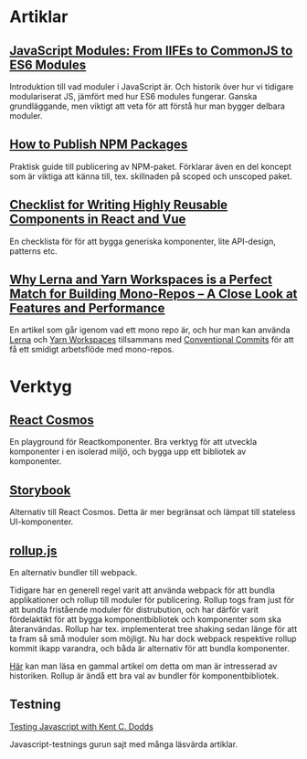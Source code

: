 # Artiklar

## [JavaScript Modules: From IIFEs to CommonJS to ES6 Modules](https://tylermcginnis.com/javascript-modules-iifes-commonjs-esmodules/)

Introduktion till vad moduler i JavaScript är. Och historik över hur vi tidigare modulariserat JS, jämfört med hur ES6 modules fungerar. Ganska grundläggande, men viktigt att veta för att förstå hur man bygger delbara moduler.

## [How to Publish NPM Packages](https://medium.com/@rossbulat/how-to-publish-npm-packages-4e519744c416)

Praktisk guide till publicering av NPM-paket. Förklarar även en del koncept som är viktiga att känna till, tex. skillnaden på scoped och unscoped paket.

## [Checklist for Writing Highly Reusable Components in React and Vue](https://hackernoon.com/checklist-for-writing-highly-reusable-components-in-react-and-vue-531f963864bd)

En checklista för för att bygga generiska komponenter, lite API-design, patterns etc.

## [Why Lerna and Yarn Workspaces is a Perfect Match for Building Mono-Repos – A Close Look at Features and Performance](https://doppelmutzi.github.io/monorepo-lerna-yarn-workspaces/)

En artikel som går igenom vad ett mono repo är, och hur man kan använda [Lerna](https://github.com/lerna/lerna) och [Yarn Workspaces](https://yarnpkg.com/lang/en/docs/workspaces/) tillsammans med [Conventional Commits](https://www.conventionalcommits.org/en/v1.0.0-beta.2/) för att få ett smidigt arbetsflöde med mono-repos.

# Verktyg

## [React Cosmos](https://github.com/react-cosmos/react-cosmos)

En playground för Reactkomponenter. Bra verktyg för att utveckla komponenter i en isolerad miljö, och bygga upp ett bibliotek av komponenter.

## [Storybook](https://storybook.js.org/)

Alternativ till React Cosmos. Detta är mer begränsat och lämpat till stateless UI-komponenter.

## [rollup.js](https://rollupjs.org/guide/en/)

En alternativ bundler till webpack. 

Tidigare har en generell regel varit att använda webpack för att bundla applikationer och rollup till moduler för publicering. Rollup togs fram just för att bundla fristående moduler för distrubution, och har därför varit fördelaktikt för att bygga komponentbibliotek och komponenter som ska återanvändas. Rollup har tex. implementerat tree shaking sedan länge för att ta fram så små moduler som möjligt. Nu har dock webpack respektive rollup kommit ikapp varandra, och båda är alternativ för att bundla komponenter. 

[Här](https://medium.com/webpack/webpack-and-rollup-the-same-but-different-a41ad427058c) kan man läsa en gammal artikel om detta om man är intresserad av historiken. Rollup är ändå ett bra val av bundler för komponentbibliotek.

## Testning

[Testing Javascript with Kent C. Dodds](https://testingjavascript.com/)

Javascript-testnings gurun sajt med många läsvärda artiklar.
